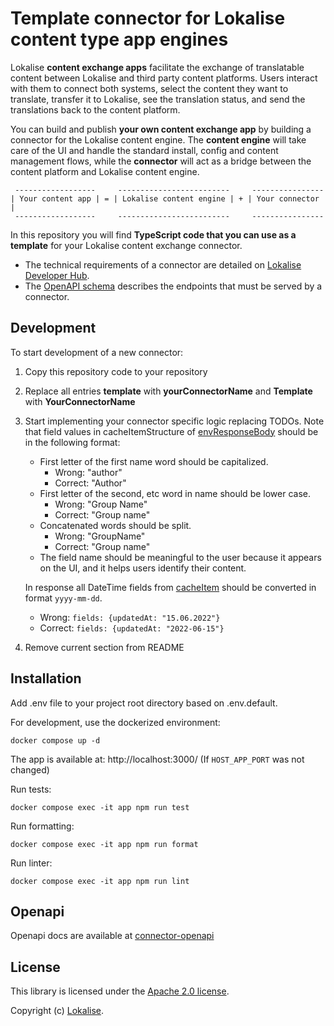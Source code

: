 # Template connector for Lokalise content type app engines

Lokalise **content exchange apps** facilitate the exchange of translatable content between Lokalise and third party content platforms. Users interact with them to connect both systems, select the content they want to translate, transfer it to Lokalise, see the translation status, and send the translations back to the content platform.

You can build and publish **your own content exchange app** by building a connector for the Lokalise content engine. The **content engine** will take care of the UI and handle the standard install, config and content management flows, while the **connector** will act as a bridge between the content platform and Lokalise content engine.

```ascii
 ------------------     -------------------------     ----------------
| Your content app | = | Lokalise content engine | + | Your connector |
 ------------------     -------------------------     ----------------
```

In this repository you will find **TypeScript code that you can use as a template** for your Lokalise content exchange connector.

- The technical requirements of a connector are detailed on [Lokalise Developer Hub](https://developers.lokalise.com/docs/technical-requirements-content-exchange-hosted-connector).
- The [OpenAPI schema](schema.yaml) describes the endpoints that must be served by a connector.

## Development

To start development of a new connector:

1. Copy this repository code to your repository
2. Replace all entries **template** with **yourConnectorName** and **Template** with **YourConnectorName**
3. Start implementing your connector specific logic replacing TODOs. Note that field values in cacheItemStructure of [envResponseBody](src\routes\env\schema.ts) should be in the following format:

   - First letter of the first name word should be capitalized.
     - Wrong: "author"
     - Correct: "Author"
   - First letter of the second, etc word in name should be lower case.
     - Wrong: "Group Name"
     - Correct: "Group name"
   - Concatenated words should be split.
     - Wrong: "GroupName"
     - Correct: "Group name"
   - The field name should be meaningful to the user because it appears on the UI, and it helps users identify their content.

   In response all DateTime fields from [cacheItem](src\routes\cache\schema.ts) should be
   converted in format `yyyy-mm-dd`.

   - Wrong: `fields: {updatedAt: "15.06.2022"}`
   - Correct: `fields: {updatedAt: "2022-06-15"}`

4. Remove current section from README

## Installation

Add .env file to your project root directory based on .env.default.

For development, use the dockerized environment:

`docker compose up -d`

The app is available at: http://localhost:3000/ (If `HOST_APP_PORT` was not changed)

Run tests:

`docker compose exec -it app npm run test`

Run formatting:

`docker compose exec -it app npm run format`

Run linter:

`docker compose exec -it app npm run lint`

## Openapi

Openapi docs are available at [connector-openapi](https://github.com/lokalise/connector-openapi/blob/master/postman/schemas/schema.yaml)

## License

This library is licensed under the [Apache 2.0 license](LICENSE).

Copyright (c) [Lokalise](https://lokalise.com/).
